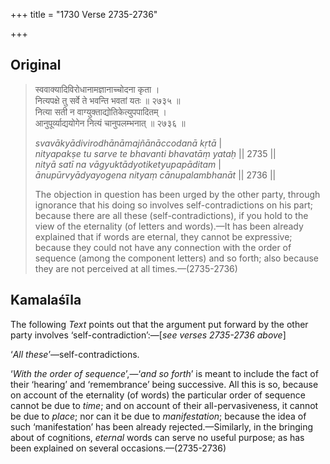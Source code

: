 +++
title = "1730 Verse 2735-2736"

+++
## Original 
>
> स्ववाक्यादिविरोधानामज्ञानाच्चोदना कृता ।  
> नित्यपक्षे तु सर्वे ते भवन्ति भवतां यतः ॥ २७३५ ॥  
> नित्या सती न वाग्युक्ताद्योतिकेत्युपपादितम् ।  
> आनुपूर्व्याद्ययोगेन नित्यं चानुपलम्भनात् ॥ २७३६ ॥ 
>
> *svavākyādivirodhānāmajñānāccodanā kṛtā* \|  
> *nityapakṣe tu sarve te bhavanti bhavatāṃ yataḥ* \|\| 2735 \|\|  
> *nityā satī na vāgyuktādyotiketyupapāditam* \|  
> *ānupūrvyādyayogena nityaṃ cānupalambhanāt* \|\| 2736 \|\| 
>
> The objection in question has been urged by the other party, through ignorance that his doing so involves self-contradictions on his part; because there are all these (self-contradictions), if you hold to the view of the eternality (of letters and words).—It has been already explained that if words are eternal, they cannot be expressive; because they could not have any connection with the order of sequence (among the component letters) and so forth; also because they are not perceived at all times.—(2735-2736)



## Kamalaśīla

The following *Text* points out that the argument put forward by the other party involves ‘self-contradiction’:—[*see verses 2735-2736 above*]

‘*All these*’—self-contradictions.

‘*With the order of sequence*’,—‘*and so forth*’ is meant to include the fact of their ‘hearing’ and ‘remembrance’ being successive. All this is so, because on account of the eternality (of words) the particular order of sequence cannot be due to *time*; and on account of their all-pervasiveness, it cannot be due to *place*; nor can it be due to *manifestation*; because the idea of such ‘manifestation’ has been already rejected.—Similarly, in the bringing about of cognitions, *eternal* words can serve no useful purpose; as has been explained on several occasions.—(2735-2736)


